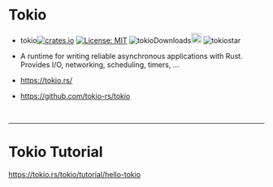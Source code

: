 # Tokio

  - tokio[![crates.io](https://img.shields.io/crates/v/tokio.svg)](https://crates.io/crates/tokio)
[![License: MIT](https://img.shields.io/badge/License-MIT-yellow.svg)](https://opensource.org/licenses/MIT)
![tokioDownloads](https://img.shields.io/crates/d/tokio.svg)<a href="https://github.com/iced-rs/iced"><img alt="githubicon" width="20px" src="https://user-images.githubusercontent.com/67513038/218261031-993fc430-233f-4c30-bfe4-c0186faa608c.png" /></a>
![tokiostar](https://img.shields.io/github/stars/tokio-rs/tokio.svg)

  - A runtime for writing reliable asynchronous applications with Rust. Provides I/O, networking, scheduling, timers, ...

  - https://tokio.rs/

  - https://github.com/tokio-rs/tokio

<br>

<hr>

#  Tokio Tutorial

https://tokio.rs/tokio/tutorial/hello-tokio
